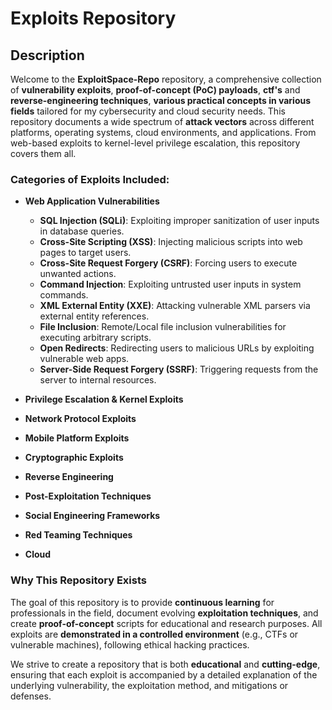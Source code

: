# Exploits Repository

## Description

Welcome to the **ExploitSpace-Repo** repository, a comprehensive collection of **vulnerability exploits**, **proof-of-concept (PoC) payloads**, **ctf's** and **reverse-engineering techniques**, **various practical concepts in various fields** tailored for my cybersecurity and cloud security needs. This repository documents a wide spectrum of **attack vectors** across different platforms, operating systems, cloud environments, and applications. From web-based exploits to kernel-level privilege escalation, this repository covers them all.

### Categories of Exploits Included:

- **Web Application Vulnerabilities**  
  - **SQL Injection (SQLi)**: Exploiting improper sanitization of user inputs in database queries.
  - **Cross-Site Scripting (XSS)**: Injecting malicious scripts into web pages to target users.
  - **Cross-Site Request Forgery (CSRF)**: Forcing users to execute unwanted actions.
  - **Command Injection**: Exploiting untrusted user inputs in system commands.
  - **XML External Entity (XXE)**: Attacking vulnerable XML parsers via external entity references.
  - **File Inclusion**: Remote/Local file inclusion vulnerabilities for executing arbitrary scripts.
  - **Open Redirects**: Redirecting users to malicious URLs by exploiting vulnerable web apps.
  - **Server-Side Request Forgery (SSRF)**: Triggering requests from the server to internal resources.

- **Privilege Escalation & Kernel Exploits** 
- **Network Protocol Exploits**
- **Mobile Platform Exploits** 
- **Cryptographic Exploits**  
- **Reverse Engineering**  
- **Post-Exploitation Techniques** 
- **Social Engineering Frameworks**
- **Red Teaming Techniques**
- **Cloud**

### **Why This Repository Exists**  
The goal of this repository is to provide **continuous learning** for professionals in the field, document evolving **exploitation techniques**, and create **proof-of-concept** scripts for educational and research purposes. All exploits are **demonstrated in a controlled environment** (e.g., CTFs or vulnerable machines), following ethical hacking practices.

We strive to create a repository that is both **educational** and **cutting-edge**, ensuring that each exploit is accompanied by a detailed explanation of the underlying vulnerability, the exploitation method, and mitigations or defenses.
